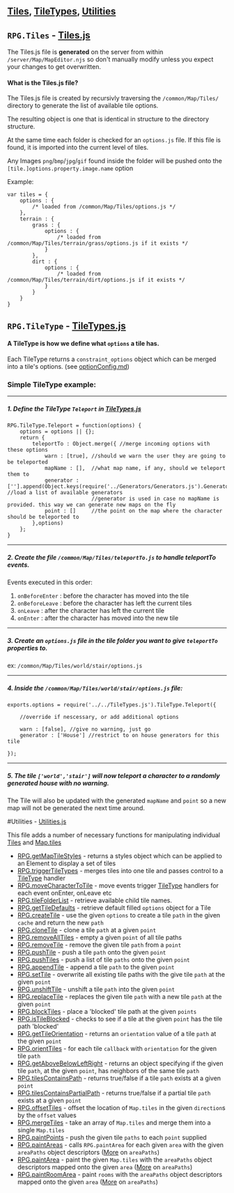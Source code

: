 [Tiles](#Tiles), [TileTypes](#TileTypes), [Utilities](#Utilities)
--

<a name="Tiles"></a>

## `RPG.Tiles` - [Tiles.js](https://github.com/Probed/RPG/tree/master/common/Map/Tiles/Tiles.js)

The Tiles.js file is **generated** on the server from within `/server/Map/MapEditor.njs` so don't manually modify unless you expect your changes to get overwritten.

#### What is the Tiles.js file?

The Tiles.js file is created by recursivly traversing the `/common/Map/Tiles/` directory to generate the list of available tile options.

The resulting object is one that is identical in structure to the directory structure.

At the same time each folder is checked for an `options.js` file. If this file is found, it is imported into the current level of tiles.

Any Images `png`/`bmp`/`jpg`/`gif` found inside the folder will be pushed onto the `[tile.]options.property.image.name` option

Example:

    var tiles = {
        options : {
            /* loaded from /common/Map/Tiles/options.js */
        },
        terrain : {
            grass : {
                options : {
                    /* loaded from /common/Map/Tiles/terrain/grass/options.js if it exists */
                }
            },
            dirt : {
                options : {
                    /* loaded from /common/Map/Tiles/terrain/dirt/options.js if it exists */
                }
            }
        }
    }



<a name="TileTypes"></a>

## `RPG.TileType` - [TileTypes.js](https://github.com/Probed/RPG/tree/master/common/Map/Tiles/TileTypes.js)

#### A TileType is how we define what `options` a tile has.

Each TileType returns a `constraint_options` object which can be merged into a tile's options. (see [optionConfig.md](https://github.com/Probed/RPG/tree/master/common/optionsConfig.md))

### Simple TileType example:

---
##### 1. Define the TileType `Teleport` in [TileTypes.js](https://github.com/Probed/RPG/tree/master/common/Map/Tiles/TileTypes.js)

    RPG.TileType.Teleport = function(options) {
        options = options || {};
        return {
            teleportTo : Object.merge({ //merge incoming options with these options
                warn : [true], //should we warn the user they are going to be teleported
                mapName : [],  //what map name, if any, should we teleport them to
                generator : [''].append(Object.keys(require('../Generators/Generators.js').Generators)), //load a list of available generators
                               //generator is used in case no mapName is provided. this way we can generate new maps on the fly
                point : []     //the point on the map where the character should be teleported to
            },options)
        };
    }

---
##### 2. Create the file `/common/Map/Tiles/teleportTo.js` to handle teleportTo events.

Events executed in this order:

1. `onBeforeEnter` : before the character has moved into the tile
2. `onBeforeLeave` : before the character has left the current tiles
3. `onLeave`       : after the character has left the current tile
4. `onEnter`       : after the character has moved into the new tile

---
##### 3. Create an `options.js` file in the tile folder you want to give `teleportTo` properties to.

 ex: `/common/Map/Tiles/world/stair/options.js`

---
##### 4. Inside the `/common/Map/Tiles/world/stair/options.js` file:

    exports.options = require('../../TileTypes.js').TileType.Teleport({

        //override if nescessary, or add additional options

        warn : [false], //give no warning, just go
        generator : ['House'] //restrict to on house generators for this tile

    });

---
##### 5. The tile `['world','stair']` will now teleport a character to a randomly generated house with no warning.

The Tile will also be updated with the generated `mapName` and `point` so a new map will not be generated the next time around.



<a name="Utilities"></a>

#Utilities - [Utilities.js](https://github.com/Probed/RPG/tree/master/common/Map/Tiles/Utilities.js)

This file adds a number of necessary functions for manipulating individual [Tiles](#Tiles) and [Map.tiles](https://github.com/Probed/RPG/tree/master/common/Map/README.md)

* [RPG.getMapTileStyles](#getMapTileStyles) - returns a styles object which can be applied to an Element to display a set of tiles
* [RPG.triggerTileTypes](#triggerTileTypes) - merges tiles into one tile and passes control to a [TileType](#TileTypes) handler
* [RPG.moveCharacterToTile](#moveCharacterToTile) - move events trigger [TileType](#TileTypes) handlers for each event onEnter, onLeave etc
* [RPG.tileFolderList](#tileFolderList) - retrieve available child tile names.
* [RPG.getTileDefaults](#getTileDefaults) - retrieve default filled `options` object for a Tile
* [RPG.createTile](#createTile) - use the given `options` to create a tile `path` in the given `cache` and return the new `path`
* [RPG.cloneTile](#cloneTile) - clone a tile `path` at a given `point`
* [RPG.removeAllTiles](#removeAllTiles) - empty a given `point` of all tile paths
* [RPG.removeTile](#removeTile) - remove the given tile `path` from a `point`
* [RPG.pushTile](#pushTile) - push a tile `path` onto the given `point`
* [RPG.pushTiles](#pushTiles) - push a list of tile `paths` onto the given `point`
* [RPG.appendTile](#appendTile) - append a tile `path` to the given `point`
* [RPG.setTile](#setTile) - overwrite all existing tile paths with the give tile `path` at the given `point`
* [RPG.unshiftTile](#unshiftTile) - unshift a tile `path` into the given `point`
* [RPG.replaceTile](#replaceTile) - replaces the given tile `path` with a new tile `path` at the given `point`
* [RPG.blockTiles](#blockTiles) - place a 'blocked' tile path at the given `points`
* [RPG.isTileBlocked](#isTileBlocked) - checks to see if a tile at the given `point` has the tile path 'blocked'
* [RPG.getTileOrientation](#getTileOrientation) - returns an `orientation` value of a tile `path` at the given `point`
* [RPG.orientTiles](#orientTiles) - for each tile `callback` with `orientation` for the given tile `path`
* [RPG.getAboveBelowLeftRight](#getAboveBelowLeftRight) - returns an object specifying if the given tile `path`, at the given `point`, has neighbors of the same tile `path`
* [RPG.tilesContainsPath](#tilesContainsPath) - returns true/false if a tile `path` exists at a given `point`
* [RPG.tilesContainsPartialPath](#tilesContainsPartialPath) - returns true/false if a partial tile `path` exists at a given `point`
* [RPG.offsetTiles](#offsetTiles) - offset the location of `Map.tiles` in the given `direction`s by the `offset` values
* [RPG.mergeTiles](#mergeTiles) - take an array of `Map.tiles` and merge them into a single `Map.tiles`
* [RPG.paintPoints](#paintPoints) - push the given tile `paths` to each `point` supplied
* [RPG.paintAreas](#paintAreas) - calls `RPG.paintArea` for each given `area` with the given `areaPaths` object descriptors ([More](#) on `areaPaths`)
* [RPG.paintArea](#paintArea) - paint the given `Map.tiles` with the `areaPaths` object descriptors mapped onto the given `area` ([More](#) on `areaPaths`)
* [RPG.paintRoomArea](#paintRoomArea) - paint `rooms` with the `areaPaths` object descriptors mapped onto the given `area` ([More](#) on `areaPaths`)



